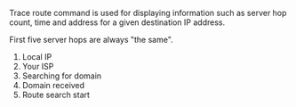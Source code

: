 Trace route command is used for displaying information such as
server hop count, time and address for a given destination IP address.

First five server hops are always "the same".
1. Local IP
2. Your ISP 
3. Searching for domain
4. Domain received
5. Route search start
